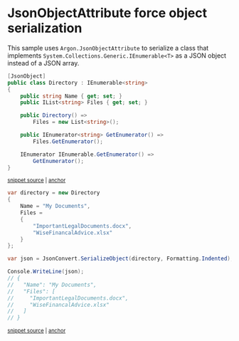 # JsonObjectAttribute force object serialization

This sample uses `Argon.JsonObjectAttribute` to serialize a class that implements `System.Collections.Generic.IEnumerable<T>` as a JSON object instead of a JSON array.

<!-- snippet: JsonObjectAttributeOverrideIEnumerableTypes -->
<a id='snippet-jsonobjectattributeoverrideienumerabletypes'></a>
```cs
[JsonObject]
public class Directory : IEnumerable<string>
{
    public string Name { get; set; }
    public IList<string> Files { get; set; }

    public Directory() =>
        Files = new List<string>();

    public IEnumerator<string> GetEnumerator() =>
        Files.GetEnumerator();

    IEnumerator IEnumerable.GetEnumerator() =>
        GetEnumerator();
}
```
<sup><a href='/src/Tests/Documentation/Samples/Serializer/JsonObjectAttributeOverrideIEnumerable.cs#L7-L25' title='Snippet source file'>snippet source</a> | <a href='#snippet-jsonobjectattributeoverrideienumerabletypes' title='Start of snippet'>anchor</a></sup>
<!-- endSnippet -->

<!-- snippet: JsonObjectAttributeOverrideIEnumerableUsage -->
<a id='snippet-jsonobjectattributeoverrideienumerableusage'></a>
```cs
var directory = new Directory
{
    Name = "My Documents",
    Files =
    {
        "ImportantLegalDocuments.docx",
        "WiseFinancalAdvice.xlsx"
    }
};

var json = JsonConvert.SerializeObject(directory, Formatting.Indented);

Console.WriteLine(json);
// {
//   "Name": "My Documents",
//   "Files": [
//     "ImportantLegalDocuments.docx",
//     "WiseFinancalAdvice.xlsx"
//   ]
// }
```
<sup><a href='/src/Tests/Documentation/Samples/Serializer/JsonObjectAttributeOverrideIEnumerable.cs#L30-L53' title='Snippet source file'>snippet source</a> | <a href='#snippet-jsonobjectattributeoverrideienumerableusage' title='Start of snippet'>anchor</a></sup>
<!-- endSnippet -->
